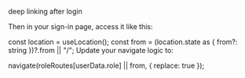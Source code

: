 deep linking after login


Then in your sign-in page, access it like this:


const location = useLocation();
const from = (location.state as { from?: string })?.from || "/";
Update your navigate logic to:


navigate(roleRoutes[userData.role] || from, { replace: true });





